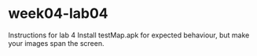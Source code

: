# week04-lab04
Instructions for lab 4
Install testMap.apk for expected behaviour, but make your images span the screen.
